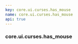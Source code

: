 ```yaml
---
key: core.ui.curses.has_mouse
name: core.ui.curses.has_mouse
api: true
---
```


### core.ui.curses.has_mouse
